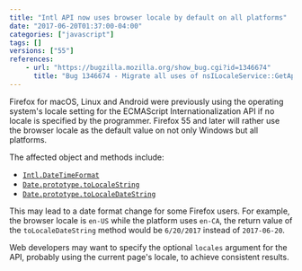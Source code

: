 ```yaml
---
title: "Intl API now uses browser locale by default on all platforms"
date: "2017-06-20T01:37:00-04:00"
categories: ["javascript"]
tags: []
versions: ["55"]
references:
    - url: "https://bugzilla.mozilla.org/show_bug.cgi?id=1346674"
      title: "Bug 1346674 - Migrate all uses of nsILocaleService::GetApplicationLocale to mozILocaleService::GetAppLocale"
---
```

Firefox for macOS, Linux and Android were previously using the operating system's locale setting for the ECMAScript Internationalization API if no locale is specified by the programmer. Firefox 55 and later will rather use the browser locale as the default value on not only Windows but all platforms.

The affected object and methods include:

* [`Intl.DateTimeFormat`](https://developer.mozilla.org/en-US/docs/Web/JavaScript/Reference/Global_Objects/DateTimeFormat)
* [`Date.prototype.toLocaleString`](https://developer.mozilla.org/en-US/docs/Web/JavaScript/Reference/Global_Objects/Date/toLocaleString)
* [`Date.prototype.toLocaleDateString`](https://developer.mozilla.org/en-US/docs/Web/JavaScript/Reference/Global_Objects/Date/toLocaleDateString)

This may lead to a date format change for some Firefox users. For example, the browser locale is `en-US` while the platform uses `en-CA`, the return value of the `toLocaleDateString` method would be `6/20/2017` instead of `2017-06-20`.

Web developers may want to specify the optional `locales` argument for the API, probably using the current page's locale, to achieve consistent results.
